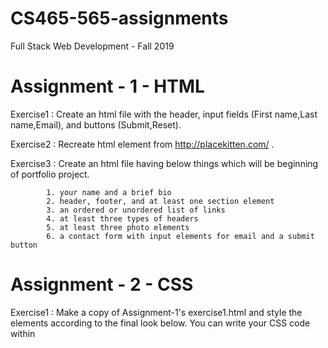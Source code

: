 # CS465-565-assignments
Full Stack Web Development - Fall 2019 

# Assignment - 1 - HTML

 Exercise1 : Create an html file with the header, input fields (First name,Last name,Email), and buttons (Submit,Reset). 
 
 Exercise2 : Recreate html element from http://placekitten.com/ . 
 
 Exercise3 : Create an html file having below things which will be beginning of portfolio project.
 
            1. your name and a brief bio
            2. header, footer, and at least one section element
            3. an ordered or unordered list of links
            4. at least three types of headers
            5. at least three photo elements
            6. a contact form with input elements for email and a submit button           
            
# Assignment - 2 - CSS

  Exercise1 : Make a copy of Assignment-1's exercise1.html and style the elements according to the final look below. You can write your     CSS code within <style> tags within your .html file or you can create an exercise1.css file and link to it.
  
        ❏ To center the form I have used flex display.
        ❏ I have used linear-gradient for background color.
        ❏ I have used :hover and :focus selector to change color of button Whenever the user hovers or focuses on a button.

  Exercise2 : I have used CSS grid to style the elements of Assignment-1's exercise2.html to make it loosely same as the website http://placekitten.com/. 
  
  Exercise3 : I have started styling my portfolio with CSS.
  
  # Assignment - 3 - CSS Layout and Bootstrap
  
    Exercise1 : I have created form usign Bootstrap. And to center form (Vertically and horizontally) I have used flex. 
    
    Exercise2 : I have created this layout using Bootstrap grid system.
    
    Exercise3 : I have created this layout using inline block.
    
    Exercise4 : I have created this layout using bootstrap grid system.
    
    Exercise5 : I have created this layout using flexbox.
    
    Exercise6 : I have created this layout using CSS grid.
    
    Exercise7 : I have created this layout using flexbox.
    
    Exercise8 : I have created this layout using bootstrap grid system.
    
 # Assignment - 4 - JavaScript
 
    Exercise1 : I have Written a program using JavaScript that uses console.log to print all the numbers from 1 to 100, with some             exceptions. For numbers divisible by 3, print “fizz” and for numbers divisible by 5 (but not 3), print “buzz. For numbers divisible by     3 and 5, print “fizzbuzz.”
    
    Exercise2 : I have written a program to reverse a number using JavaScript. For example for input = 231756 output will be 657132.
    
    Exercise3 : I have written JavaScript program for Assignment-3's Bootstrap form that Whenever the user submits the form, output the       data from the form in the following format to the console:
       name: Jane Doe
       email: jane@janedoe.com 
       message: This is a test message.
    and Whenever the user clicks the “reset” button, reset the values of each input field.
    
    Exercise4 : I have written JavaScript program to output current width and height of window whenever it is resized. To display output I     have used two divs.
    
    Exercise5 : I have created button and whenever user clicks on button background color will be changed randomly. For that I have           written Javascript program to generate random hexcode to change background color.
    
  # Assignment 5 - Node and Express
    Used bootstrap form created in privous assignment for this assignment. I have assigned action="/submit" and method="POST" to form 
    element which will send the data of name, email and comment of from to server when user will submit the form. In your app.js, I have
    created an Express server and handle the route indicated in the form above and print the name, email, and comment in the appropriate
    page. I have used body-parser middleware for parsing incoming request bodies.
    
  # Assignment 6 - Node, Express, React, Angular, TypeScript, Vue
  
    Completed below tutorials : 
    
    1. Intro to React - Reactjs.org: https://reactjs.org/tutorial/tutorial.html 
        
    2. Create Your First Angular App - Codelabs:https://codelab.fun/angular/create-first-app/intro
       Steps to create my-angular-app :
       1. Installed the Angular CLI npm install -g @angular/cli
       2. Created my angular app using command ng new my-angular-app
       3. Run Angular application by navigating to the new folder and typing ng serve to start the web server and open the application in 
       a browser: 
           cd my-angular-app 
           ng serve
       
       Modified Files : 
       1. my-angular-app/src/index.html
       2. my-angular-app/src/main.ts
       3. my-angular-app/src/app/app.module.ts
       4. my-angular-app/src/app/app.component.ts
    
    3. Mini Workshop 1 - Build a Simple Pet Fetching Web Application - Vue
       Vixens: https://workshops.vuevixens.org/workshop/minis/mini1.html
    
  
